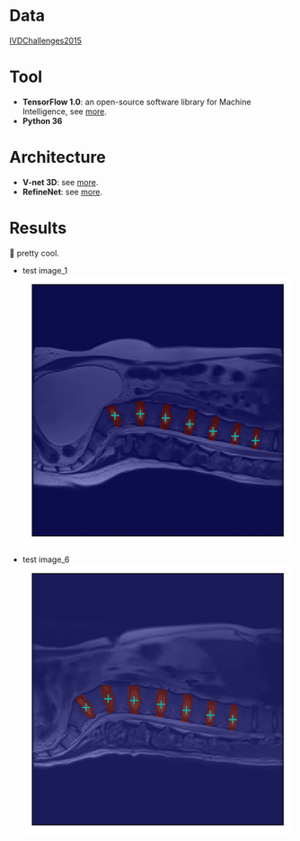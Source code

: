 # Data
[IVDChallenges2015](http://ijoint.istb.unibe.ch/challenge/index.html)


# Tool
+ **TensorFlow 1.0**: an open-source software library for Machine Intelligence, see [more](https://www.tensorflow.org/).
+ **Python 36**


# Architecture
+ **V-net 3D**: see [more](https://arxiv.org/abs/1606.04797).
+ **RefineNet**: see [more](https://arxiv.org/abs/1611.06612).

# Results
:new_moon_with_face: pretty cool.
+ test image_1
![test_1_slice_20](results/01_20.png)

+ test image_6
![test_6_slice_20](results/06_20.png)
